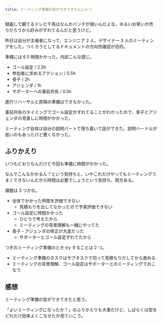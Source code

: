 ```yaml
---
title: ミーティング準備の型ができてきたんじゃ!!
---
```


録画して観てるテレビ千鳥はなんかパンチが弱いんだよな。ゆるいお笑いが売りだろうから好みがずれてるんだと思うけど。


昨日は自分が主催者になって、エンジニア 2 人、デザイナー 3 人のミーティングをした。つくろうとしてるドキュメントの方向性確認が目的。

準備には 6.5 時間かかった。内訳こんな感じ。

- ゴール設定 / 2.5h
- 参加者に求めるアクション / 0.5h
- 骨子 / 2h
- アジェンダ / 1h
- サポーターへの事前共有 / 0.5h

進行リハーサルと原稿の準備はできなかった。

事前共有のタイミングでゴール設定がずれてることがわかったので、骨子とアジェンダの見直しに時間がかかった。

ミーティング自体は自分の説明パートで落ち着いて話ができた。説明ハードルが低いのもあったけど悪くなかった。

## ふりかえり
いつもどおりなんだけど今回も準備に時間がかかった。

なんでこんなかかるん？という気持ちと、いやこれだけやってもミーティングうまくできないんだから時間は必要でしょうという気持ち、両方ある。

課題は 3 つかな。

- 全体でかかった時間を評価できない
    - 見積もりを出してなかったので予実評価できない
- ゴール設定に時間かかった
    - ひとりで考えたから
    - ミーティングの背景理解も一緒にやってた
- 骨子・アジェンダの修正が大変だった
    - サポーターとゴール設定ずれてたから

つぎのミーティング準備のとき try することは 2 つ。

- ミーティング準備のタスクはサブタスクで切って見積もりだしてから進める
- ミーティングの背景理解、ゴール設定はサポーターとのミーティングでおこなう

## 感想
ミーティング準備の型ができてきたと思う。

「よいミーティングになったか？」のふりかえりも大事だけど、しばらくは型をどれだけ効率よくこなせたか見ていこう。
